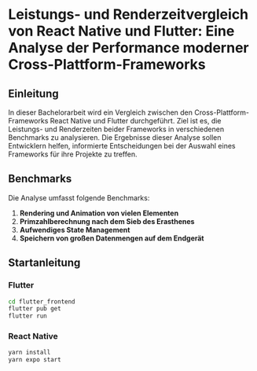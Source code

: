 # Leistungs- und Renderzeitvergleich von React Native und Flutter: Eine Analyse der Performance moderner Cross-Plattform-Frameworks

## Einleitung

In dieser Bachelorarbeit wird ein Vergleich zwischen den Cross-Plattform-Frameworks React Native und Flutter durchgeführt. Ziel ist es, die Leistungs- und Renderzeiten beider Frameworks in verschiedenen Benchmarks zu analysieren. Die Ergebnisse dieser Analyse sollen Entwicklern helfen, informierte Entscheidungen bei der Auswahl eines Frameworks für ihre Projekte zu treffen.

## Benchmarks

Die Analyse umfasst folgende Benchmarks:

1. **Rendering und Animation von vielen Elementen**
2. **Primzahlberechnung nach dem Sieb des Erasthenes**
3. **Aufwendiges State Management**
4. **Speichern von großen Datenmengen auf dem Endgerät**

## Startanleitung

### Flutter

```bash
cd flutter_frontend
flutter pub get
flutter run
```

### React Native
```bash
yarn install
yarn expo start
```
